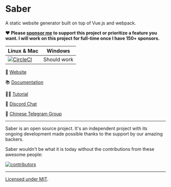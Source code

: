# Saber

A static website generator built on top of Vue.js and webpack.

__❤️ Please [sponsor me](https://github.com/sponsors/egoist) to support this project or prioritize a feature you want. I will work on this project for full-time once I have 150+ sponsors.__

| Linux & Mac                                                                                                                                            | Windows     |
| ------------------------------------------------------------------------------------------------------------------------------------------------------ | ----------- |
| <a href="https://circleci.com/gh/saberland/saber/tree/master"><img src="https://badgen.net/circleci/github/saberland/saber/master" alt="CircleCI"></a> | Should work |

🔗 [Website](https://saber.land)

📚 [Documentation](https://saber.land/docs)

👩‍🏫 [Tutorial](https://saber.land/tutorial/tutorial.html)

💬 [Discord Chat](https://chat.saber.land)

🐉 [Chinese Telegram Group](https://t.me/joinchat/Bc7EQEaeb4Ty0k5wvRNU7Q)

---

Saber is an open source project. It's an independent project with its ongoing development made possible thanks to the support by our amazing backers.

Saber wouldn't be what it is today without the contributions from these awesome people:

[![contributors](https://opencollective.com/saber/contributors.svg?button=false&width=890)](https://github.com/saberland/saber/graphs/contributors)

---

[Licensed under MIT](./LICENSE).
